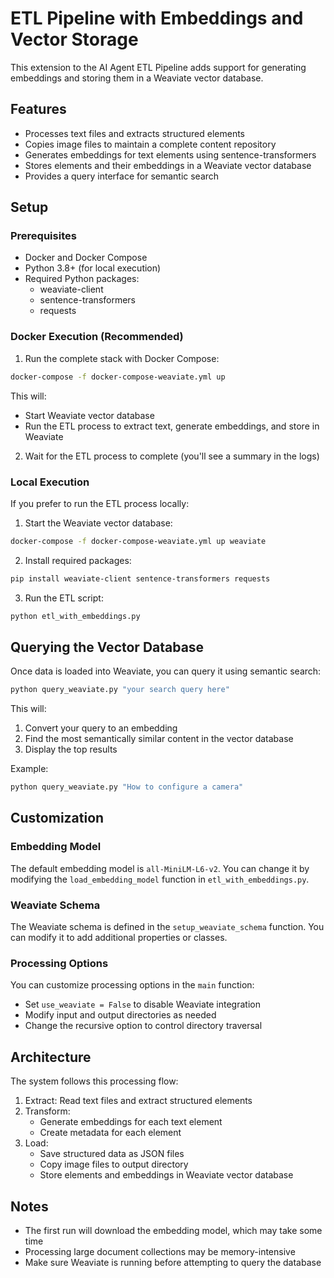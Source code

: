 # ETL Pipeline with Embeddings and Vector Storage

This extension to the AI Agent ETL Pipeline adds support for generating embeddings and storing them in a Weaviate vector database.

## Features

- Processes text files and extracts structured elements
- Copies image files to maintain a complete content repository
- Generates embeddings for text elements using sentence-transformers
- Stores elements and their embeddings in a Weaviate vector database
- Provides a query interface for semantic search

## Setup

### Prerequisites

- Docker and Docker Compose
- Python 3.8+ (for local execution)
- Required Python packages:
  - weaviate-client
  - sentence-transformers
  - requests

### Docker Execution (Recommended)

1. Run the complete stack with Docker Compose:

```sh
docker-compose -f docker-compose-weaviate.yml up
```

This will:
- Start Weaviate vector database
- Run the ETL process to extract text, generate embeddings, and store in Weaviate

2. Wait for the ETL process to complete (you'll see a summary in the logs)

### Local Execution

If you prefer to run the ETL process locally:

1. Start the Weaviate vector database:

```sh
docker-compose -f docker-compose-weaviate.yml up weaviate
```

2. Install required packages:

```sh
pip install weaviate-client sentence-transformers requests
```

3. Run the ETL script:

```sh
python etl_with_embeddings.py
```

## Querying the Vector Database

Once data is loaded into Weaviate, you can query it using semantic search:

```sh
python query_weaviate.py "your search query here"
```

This will:
1. Convert your query to an embedding
2. Find the most semantically similar content in the vector database
3. Display the top results

Example:

```sh
python query_weaviate.py "How to configure a camera"
```

## Customization

### Embedding Model

The default embedding model is `all-MiniLM-L6-v2`. You can change it by modifying the `load_embedding_model` function in `etl_with_embeddings.py`.

### Weaviate Schema

The Weaviate schema is defined in the `setup_weaviate_schema` function. You can modify it to add additional properties or classes.

### Processing Options

You can customize processing options in the `main` function:
- Set `use_weaviate = False` to disable Weaviate integration
- Modify input and output directories as needed
- Change the recursive option to control directory traversal

## Architecture

The system follows this processing flow:

1. Extract: Read text files and extract structured elements
2. Transform: 
   - Generate embeddings for each text element
   - Create metadata for each element
3. Load: 
   - Save structured data as JSON files
   - Copy image files to output directory
   - Store elements and embeddings in Weaviate vector database

## Notes

- The first run will download the embedding model, which may take some time
- Processing large document collections may be memory-intensive
- Make sure Weaviate is running before attempting to query the database